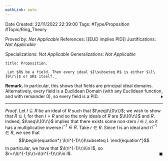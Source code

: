 ```yaml
---
mathLink: auto
---
```


<div class="topSpace"></div>

Date Created: 22/11/2022 22:39:00
Tags: #Type/Proposition #Topic/Ring_Theory

Proved by: _Not Applicable_
References: [[EUD implies PID]]
Justifications: _Not Applicable_

Specializations: _Not Applicable_
Generalizations: _Not Applicable_

``` ad-Proposition
title: Proposition.

_Let $R$ be a field. Then every ideal $I\subseteq R$ is either $\l\{0\r\}$ or $R$ itself._

```

**Remark.** In particular, this shows that fields are principal ideal domains. Alternatively, every field is a Euclidean Domain (with any Euclidean function, and with remainder $0$), so every field is a PID.<span style="float:right;">$\blacklozenge$</span>

---

_Proof_. Let $I\subseteq R$ be an ideal of $R$ such that $I\neq\l\{0\r\}$; we wish to show that $R\subseteq I$, for then $I=R$ and so the only ideals of $R$ are $\l\{0\r\}$ and $R$. Indeed, $I\neq\l\{0\r\}$ implies that there exists some non-zero $i\in I$, so it has a multiplicative inverse $i^{-1}\in R$. Take $r\in R$. Since $I$ is an ideal and $ri^{-1}\in R$, we see that
$$\begin{equation*}
    \l(ri^{-1}\r)I\subseteq I.
\end{equation*}$$
In particular, we have that $\l(ri^{-1}\r)i\in I$, so $r=r\l(i^{-1}i\r)=\l(ri^{-1}\r)i\in I$.<span style="float:right;">$\blacksquare$</span>
